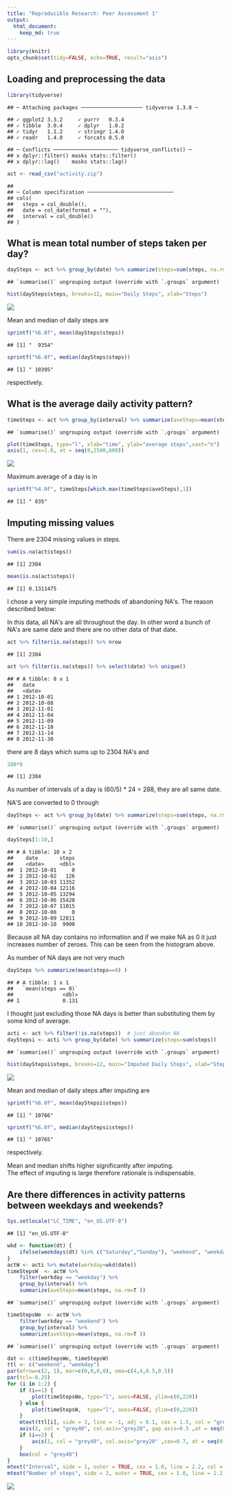 ```yaml
---
title: "Reproducible Research: Peer Assessment 1"
output: 
  html_document:
    keep_md: true
---
```



```r
library(knitr)
opts_chunk$set(tidy=FALSE, echo=TRUE, result="asis")
```

## Loading and preprocessing the data

```r
library(tidyverse)
```

```
## ─ Attaching packages ──────────────────── tidyverse 1.3.0 ─
```

```
## ✓ ggplot2 3.3.2     ✓ purrr   0.3.4
## ✓ tibble  3.0.4     ✓ dplyr   1.0.2
## ✓ tidyr   1.1.2     ✓ stringr 1.4.0
## ✓ readr   1.4.0     ✓ forcats 0.5.0
```

```
## ─ Conflicts ───────────────────── tidyverse_conflicts() ─
## x dplyr::filter() masks stats::filter()
## x dplyr::lag()    masks stats::lag()
```

```r
act <- read_csv("activity.zip")
```

```
## 
## ─ Column specification ────────────────────────────
## cols(
##   steps = col_double(),
##   date = col_date(format = ""),
##   interval = col_double()
## )
```
## What is mean total number of steps taken per day?

```r
daySteps <- act %>% group_by(date) %>% summarize(steps=sum(steps, na.rm=T ))
```

```
## `summarise()` ungrouping output (override with `.groups` argument)
```

```r
hist(daySteps$steps, breaks=12, main="Daily Steps", xlab="Steps")
```

![](PA1_template_files/figure-html/histSteps-1.png)<!-- -->

Mean and median of daily steps are


```r
sprintf("%6.0f", mean(daySteps$steps))  
```

```
## [1] "  9354"
```

```r
sprintf("%6.0f", median(daySteps$steps))
```

```
## [1] " 10395"
```
respectively.

## What is the average daily activity pattern?

```r
timeSteps <- act %>% group_by(interval) %>% summarize(aveSteps=mean(steps, na.rm=T ))
```

```
## `summarise()` ungrouping output (override with `.groups` argument)
```

```r
plot(timeSteps, type="l", xlab="time", ylab="average steps",xaxt="n")
axis(1, cex=1.0, at = seq(0,2500,600))
```

![](PA1_template_files/figure-html/timeSteps-1.png)<!-- -->

Maximum average of a day is in 

```r
sprintf("%4.0f", timeSteps[which.max(timeSteps$aveSteps),1])
```

```
## [1] " 835"
```

## Imputing missing values

There are 2304 missing values in steps.


```r
sum(is.na(act$steps))
```

```
## [1] 2304
```

```r
mean(is.na(act$steps))
```

```
## [1] 0.1311475
```

I chose a very simple imputing methods of abandoning NA's.
The reason described below:

In this data, all NA's are all throughout the day. In other word a bunch of NA's are same date and there are no other data of that date.


```r
act %>% filter(is.na(steps)) %>% nrow
```

```
## [1] 2304
```

```r
act %>% filter(is.na(steps)) %>% select(date) %>% unique()
```

```
## # A tibble: 8 x 1
##   date      
##   <date>    
## 1 2012-10-01
## 2 2012-10-08
## 3 2012-11-01
## 4 2012-11-04
## 5 2012-11-09
## 6 2012-11-10
## 7 2012-11-14
## 8 2012-11-30
```

there are 8 days which sums up to 2304 NA's and 


```r
288*8
```

```
## [1] 2304
```

As number of intervals of a day is (60/5) * 24 = 288, they are all same date.

NA'S are converted to 0 through
 

```r
daySteps <- act %>% group_by(date) %>% summarize(steps=sum(steps, na.rm=T ))
```

```
## `summarise()` ungrouping output (override with `.groups` argument)
```

```r
daySteps[1:10,]
```

```
## # A tibble: 10 x 2
##    date       steps
##    <date>     <dbl>
##  1 2012-10-01     0
##  2 2012-10-02   126
##  3 2012-10-03 11352
##  4 2012-10-04 12116
##  5 2012-10-05 13294
##  6 2012-10-06 15420
##  7 2012-10-07 11015
##  8 2012-10-08     0
##  9 2012-10-09 12811
## 10 2012-10-10  9900
```

Because all NA day contains no information and if we make NA as 0 it just increases number of zeroes. This can be seen from the histogram above.

As number of NA days are not very much


```r
daySteps %>% summarize(mean(steps==0) ) 
```

```
## # A tibble: 1 x 1
##   `mean(steps == 0)`
##                <dbl>
## 1              0.131
```
I thought just excluding those NA days is better than substituting them by some kind of average.


```r
acti <- act %>% filter(!is.na(steps))  # just abandon NA
dayStepsi <- acti %>% group_by(date) %>% summarize(steps=sum(steps))
```

```
## `summarise()` ungrouping output (override with `.groups` argument)
```

```r
hist(dayStepsi$steps, breaks=12, main="Imputed Daily Steps", xlab="Steps")
```

![](PA1_template_files/figure-html/imputing-1.png)<!-- -->

Mean and median of daily steps after imputing are


```r
sprintf("%6.0f", mean(dayStepsi$steps))  
```

```
## [1] " 10766"
```

```r
sprintf("%6.0f", median(dayStepsi$steps))
```

```
## [1] " 10765"
```
respectively.

Mean and median shifts higher significantly after imputing.   
The effect of imputing is large therefore rationale is indispensable.

## Are there differences in activity patterns between weekdays and weekends?


```r
Sys.setlocale("LC_TIME", "en_US.UTF-8")
```

```
## [1] "en_US.UTF-8"
```

```r
wkd <- function(dt) {
    ifelse(weekdays(dt) %in% c("Saturday","Sunday"), "weekend", "weekday")
}
actW <- acti %>% mutate(workday=wkd(date))
timeStepsW  <- actW %>%
    filter(workday == "weekday") %>%
    group_by(interval) %>%
    summarize(aveSteps=mean(steps, na.rm=T ))
```

```
## `summarise()` ungrouping output (override with `.groups` argument)
```

```r
timeStepsWe  <- actW %>%
    filter(workday == "weekend") %>%
    group_by(interval) %>%
    summarize(aveSteps=mean(steps, na.rm=T ))
```

```
## `summarise()` ungrouping output (override with `.groups` argument)
```

```r
dat <- c(timeStepsWe, timeStepsW)
ttl <- c("weekend", "weekday")
par(mfrow=c(2, 1), mar=c(0,0,0,0), oma=c(4,4,0.5,0.5))    
par(tcl=-0.25)
for (i in 1:2) {
    if (i==1) { 
        plot(timeStepsWe, type="l", axes=FALSE, ylim=c(0,220))
    } else {
        plot(timeStepsW,  type="l", axes=FALSE, ylim=c(0,220))
    }       
    mtext(ttl[i], side = 3, line = -1, adj = 0.1, cex = 1.5, col = "grey40")
    axis(2, col = "grey40", col.axis="grey20", gap.axis=0.5 ,at = seq(0,220,100))
    if (i==2) { 
        axis(1, col = "grey40", col.axis="grey20" ,cex=0.7, at = seq(0,2500,600))
    }       
    box(col = "grey40")
}
mtext("Interval", side = 1, outer = TRUE, cex = 1.0, line = 2.2, col = "grey20")   
mtext("Number of steps", side = 2, outer = TRUE, cex = 1.0, line = 2.2, col = "grey20")
```

![](PA1_template_files/figure-html/steps_week-1.png)<!-- -->
